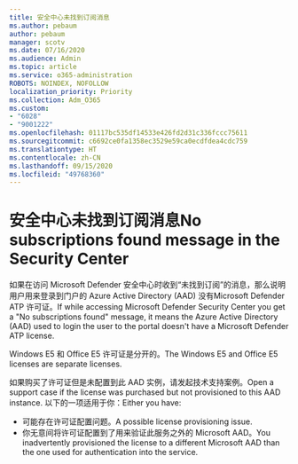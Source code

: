 ```yaml
---
title: 安全中心未找到订阅消息
ms.author: pebaum
author: pebaum
manager: scotv
ms.date: 07/16/2020
ms.audience: Admin
ms.topic: article
ms.service: o365-administration
ROBOTS: NOINDEX, NOFOLLOW
localization_priority: Priority
ms.collection: Adm_O365
ms.custom:
- "6028"
- "9001222"
ms.openlocfilehash: 01117bc535df14533e426fd2d31c336fccc75611
ms.sourcegitcommit: c6692ce0fa1358ec3529e59ca0ecdfdea4cdc759
ms.translationtype: HT
ms.contentlocale: zh-CN
ms.lasthandoff: 09/15/2020
ms.locfileid: "49768360"
---
```

# <a name="no-subscriptions-found-message-in-the-security-center"></a><span data-ttu-id="7032e-102">安全中心未找到订阅消息</span><span class="sxs-lookup"><span data-stu-id="7032e-102">No subscriptions found message in the Security Center</span></span>

<span data-ttu-id="7032e-103">如果在访问 Microsoft Defender 安全中心时收到“未找到订阅”的消息，那么说明用户用来登录到门户的 Azure Active Directory (AAD) 没有Microsoft Defender ATP 许可证。</span><span class="sxs-lookup"><span data-stu-id="7032e-103">If while accessing Microsoft Defender Security Center you get a  "No subscriptions found" message, it means the Azure Active Directory (AAD) used to login the user to the portal doesn't have a Microsoft Defender ATP license.</span></span>  

<span data-ttu-id="7032e-104">Windows E5 和 Office E5 许可证是分开的。</span><span class="sxs-lookup"><span data-stu-id="7032e-104">The Windows E5 and Office E5 licenses are separate licenses.</span></span>

<span data-ttu-id="7032e-105">如果购买了许可证但是未配置到此 AAD 实例，请发起技术支持案例。</span><span class="sxs-lookup"><span data-stu-id="7032e-105">Open a support case if the license was purchased but not provisioned to this AAD instance.</span></span> <span data-ttu-id="7032e-106">以下的一项适用于你：</span><span class="sxs-lookup"><span data-stu-id="7032e-106">Either you have:</span></span> <br/>
-   <span data-ttu-id="7032e-107">可能存在许可证配置问题。</span><span class="sxs-lookup"><span data-stu-id="7032e-107">A possible license provisioning issue.</span></span><br/>
-   <span data-ttu-id="7032e-108">你无意间将许可证配置到了用来验证此服务之外的 Microsoft AAD。</span><span class="sxs-lookup"><span data-stu-id="7032e-108">You inadvertently provisioned the license to a different Microsoft AAD than the one used for authentication into the service.</span></span>